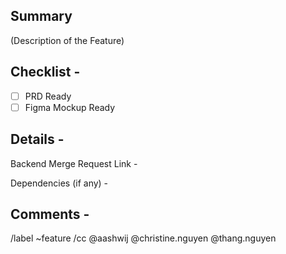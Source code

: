 ## Summary

(Description of the Feature)

## Checklist - 

- [ ] PRD Ready
- [ ] Figma Mockup Ready

## Details - 
Backend Merge Request Link -

Dependencies (if any) -

## Comments - 



/label ~feature
/cc @aashwij @christine.nguyen @thang.nguyen
